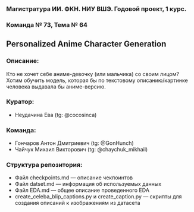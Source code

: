 ### Магистратура ИИ. ФКН. НИУ ВШЭ. Годовой проект, 1 курс.
### Команда № 73, Тема № 64

## Personalized Anime Character Generation

### Описание:

Кто не хочет себе аниме-девочку (или мальчика) со своим лицом? Хотим обучить модель, которая бы по текстовому описанию/картинке человека выдавала бы аниме-версию.

### Куратор: 

- Неудачина Ева (tg: @cocosinca)

### Команда:

- Гончаров Антон Дмитриевич (tg: @GonHunch)
- Чайчук Михаил Викторович (tg: @chaychuk_mikhail)

### Структура репозитория:

- Файл checkpoints.md — описание чекпоинтов
- Файл datset.md — информация об используемых данных
- Файл EDA.md — общее описание проведенного EDA
- create_celeba_blip_captions.py и create_caption.py — скрипты для создания описаний к изображениям из датасета
